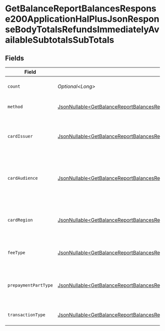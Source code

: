 # GetBalanceReportBalancesResponse200ApplicationHalPlusJsonResponseBodyTotalsRefundsImmediatelyAvailableSubtotalsSubTotals


## Fields

| Field                                                                                                                                                                                                                                                                                                            | Type                                                                                                                                                                                                                                                                                                             | Required                                                                                                                                                                                                                                                                                                         | Description                                                                                                                                                                                                                                                                                                      | Example                                                                                                                                                                                                                                                                                                          |
| ---------------------------------------------------------------------------------------------------------------------------------------------------------------------------------------------------------------------------------------------------------------------------------------------------------------- | ---------------------------------------------------------------------------------------------------------------------------------------------------------------------------------------------------------------------------------------------------------------------------------------------------------------- | ---------------------------------------------------------------------------------------------------------------------------------------------------------------------------------------------------------------------------------------------------------------------------------------------------------------- | ---------------------------------------------------------------------------------------------------------------------------------------------------------------------------------------------------------------------------------------------------------------------------------------------------------------- | ---------------------------------------------------------------------------------------------------------------------------------------------------------------------------------------------------------------------------------------------------------------------------------------------------------------- |
| `count`                                                                                                                                                                                                                                                                                                          | *Optional\<Long>*                                                                                                                                                                                                                                                                                                | :heavy_minus_sign:                                                                                                                                                                                                                                                                                               | Number of transactions of this type                                                                                                                                                                                                                                                                              | 50                                                                                                                                                                                                                                                                                                               |
| `method`                                                                                                                                                                                                                                                                                                         | [JsonNullable\<GetBalanceReportBalancesResponse200ApplicationHalPlusJsonResponseBodyTotalsRefundsImmediatelyAvailableSubtotalsMethod>](../../models/operations/GetBalanceReportBalancesResponse200ApplicationHalPlusJsonResponseBodyTotalsRefundsImmediatelyAvailableSubtotalsMethod.md)                         | :heavy_minus_sign:                                                                                                                                                                                                                                                                                               | Payment type of the transactions                                                                                                                                                                                                                                                                                 | creditcard                                                                                                                                                                                                                                                                                                       |
| `cardIssuer`                                                                                                                                                                                                                                                                                                     | [JsonNullable\<GetBalanceReportBalancesResponse200ApplicationHalPlusJsonResponseBodyTotalsRefundsImmediatelyAvailableSubtotalsCardIssuer>](../../models/operations/GetBalanceReportBalancesResponse200ApplicationHalPlusJsonResponseBodyTotalsRefundsImmediatelyAvailableSubtotalsCardIssuer.md)                 | :heavy_minus_sign:                                                                                                                                                                                                                                                                                               | In case of payments transactions with card, the card issuer will be available                                                                                                                                                                                                                                    | amex                                                                                                                                                                                                                                                                                                             |
| `cardAudience`                                                                                                                                                                                                                                                                                                   | [JsonNullable\<GetBalanceReportBalancesResponse200ApplicationHalPlusJsonResponseBodyTotalsRefundsImmediatelyAvailableSubtotalsCardAudience>](../../models/operations/GetBalanceReportBalancesResponse200ApplicationHalPlusJsonResponseBodyTotalsRefundsImmediatelyAvailableSubtotalsCardAudience.md)             | :heavy_minus_sign:                                                                                                                                                                                                                                                                                               | In case of payments trnsactions with card, the card audience will be available.                                                                                                                                                                                                                                  | other                                                                                                                                                                                                                                                                                                            |
| `cardRegion`                                                                                                                                                                                                                                                                                                     | [JsonNullable\<GetBalanceReportBalancesResponse200ApplicationHalPlusJsonResponseBodyTotalsRefundsImmediatelyAvailableSubtotalsCardRegion>](../../models/operations/GetBalanceReportBalancesResponse200ApplicationHalPlusJsonResponseBodyTotalsRefundsImmediatelyAvailableSubtotalsCardRegion.md)                 | :heavy_minus_sign:                                                                                                                                                                                                                                                                                               | In case of payments transactions with card, the card region will be available.                                                                                                                                                                                                                                   | domestic                                                                                                                                                                                                                                                                                                         |
| `feeType`                                                                                                                                                                                                                                                                                                        | [JsonNullable\<GetBalanceReportBalancesResponse200ApplicationHalPlusJsonResponseBodyTotalsRefundsImmediatelyAvailableSubtotalsFeeType>](../../models/operations/GetBalanceReportBalancesResponse200ApplicationHalPlusJsonResponseBodyTotalsRefundsImmediatelyAvailableSubtotalsFeeType.md)                       | :heavy_minus_sign:                                                                                                                                                                                                                                                                                               | Present when the transaction represents a fee.                                                                                                                                                                                                                                                                   | payment-fee                                                                                                                                                                                                                                                                                                      |
| `prepaymentPartType`                                                                                                                                                                                                                                                                                             | [JsonNullable\<GetBalanceReportBalancesResponse200ApplicationHalPlusJsonResponseBodyTotalsRefundsImmediatelyAvailableSubtotalsPrepaymentPartType>](../../models/operations/GetBalanceReportBalancesResponse200ApplicationHalPlusJsonResponseBodyTotalsRefundsImmediatelyAvailableSubtotalsPrepaymentPartType.md) | :heavy_minus_sign:                                                                                                                                                                                                                                                                                               | Prepayment part: fee itself, reimbursement, discount, VAT or rounding compensation.                                                                                                                                                                                                                              | fee                                                                                                                                                                                                                                                                                                              |
| `transactionType`                                                                                                                                                                                                                                                                                                | [JsonNullable\<GetBalanceReportBalancesResponse200ApplicationHalPlusJsonResponseBodyTotalsRefundsImmediatelyAvailableSubtotalsTransactionType>](../../models/operations/GetBalanceReportBalancesResponse200ApplicationHalPlusJsonResponseBodyTotalsRefundsImmediatelyAvailableSubtotalsTransactionType.md)       | :heavy_minus_sign:                                                                                                                                                                                                                                                                                               | Represents the transaction type                                                                                                                                                                                                                                                                                  | payment                                                                                                                                                                                                                                                                                                          |